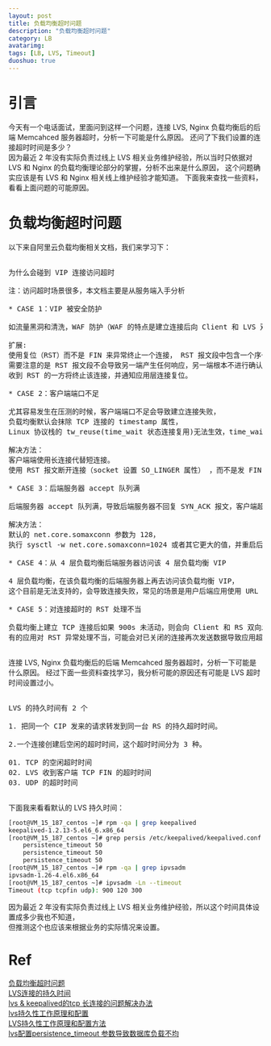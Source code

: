 ```yaml
---
layout: post
title: 负载均衡超时问题
description: "负载均衡超时问题"
category: LB
avatarimg:
tags: [LB, LVS, Timeout]
duoshuo: true
---
```



# 引言

今天有一个电话面试，里面问到这样一个问题，连接 LVS, Nginx 负载均衡后的后端 Memcahced 服务器超时，分析一下可能是什么原因。
还问了下我们设置的连接超时时间是多少？  
因为最近 2 年没有实际负责过线上 LVS 相关业务维护经验，所以当时只依据对 LVS 和 Nginx 的负载均衡理论部分的掌握，分析不出来是什么原因，
这个问题确实应该是有 LVS 和 Nginx 相关线上维护经验才能知道。
下面我来查找一些资料，看看上面问题的可能原因。


# 负载均衡超时问题

以下来自阿里云负载均衡相关文档，我们来学习下：

<pre>

为什么会碰到 VIP 连接访问超时

注：访问超时场景很多，本文档主要是从服务端入手分析

* CASE 1：VIP 被安全防护

如流量黑洞和清洗，WAF 防护（WAF 的特点是建立连接后向 Client 和 LVS 双向发送 RST 报文）

扩展: 
使用复位（RST）而不是 FIN 来异常终止一个连接， RST 报文段中包含一个序号和确认序号。
需要注意的是 RST 报文段不会导致另一端产生任何响应，另一端根本不进行确认。
收到 RST 的一方将终止该连接，并通知应用层连接复位。

* CASE 2：客户端端口不足

尤其容易发生在压测的时候，客户端端口不足会导致建立连接失败，
负载均衡默认会抹除 TCP 连接的 timestamp 属性，
Linux 协议栈的 tw_reuse(time_wait 状态连接复用)无法生效，time_wait 状态连接堆积导致客户端端口不足

解决方法：
客户端端使用长连接代替短连接。
使用 RST 报文断开连接（socket 设置 SO_LINGER 属性） ，而不是发 FIN 包这种方式断开。

* CASE 3：后端服务器 accept 队列满

后端服务器 accept 队列满，导致后端服务器不回复 SYN_ACK 报文，客户端超时。

解决方法：
默认的 net.core.somaxconn 参数为 128，
执行 sysctl -w net.core.somaxconn=1024 或者其它更大的值，并重启后端服务器上的应用。

* CASE 4：从 4 层负载均衡后端服务器访问该 4 层负载均衡 VIP

4 层负载均衡，在该负载均衡的后端服务器上再去访问该负载均衡 VIP，
这个目前是无法支持的，会导致连接失败，常见的场景是用户后端应用使用 URL 拼接的方式跳转访问

* CASE 5：对连接超时的 RST 处理不当

负载均衡上建立 TCP 连接后如果 900s 未活动，则会向 Client 和 RS 双向发送 RST 断开连接，
有的应用对 RST 异常处理不当，可能会对已关闭的连接再次发送数据导致应用超时

</pre>


连接 LVS, Nginx 负载均衡后的后端 Memcahced 服务器超时，分析一下可能是什么原因。
经过下面一些资料查找学习，我分析可能的原因还有可能是 LVS 超时时间设置过小。
 

<pre>

LVS 的持久时间有 2 个

1. 把同一个 CIP 发来的请求转发到同一台 RS 的持久超时时间。

2.一个连接创建后空闲的超时时间，这个超时时间分为 3 种。

01. TCP 的空闲超时时间
02. LVS 收到客户端 TCP FIN 的超时时间
03. UDP 的超时时间

</pre>

下面我来看看默认的 LVS 持久时间：

```bash
[root@VM_15_187_centos ~]# rpm -qa | grep keepalived
keepalived-1.2.13-5.el6_6.x86_64
[root@VM_15_187_centos ~]# grep persis /etc/keepalived/keepalived.conf 
    persistence_timeout 50
    persistence_timeout 50
    persistence_timeout 50
[root@VM_15_187_centos ~]# rpm -qa | grep ipvsadm   
ipvsadm-1.26-4.el6.x86_64
[root@VM_15_187_centos ~]# ipvsadm -Ln --timeout
Timeout (tcp tcpfin udp): 900 120 300
```    

因为最近 2 年没有实际负责过线上 LVS 相关业务维护经验，所以这个时间具体设置成多少我也不知道，  
但推测这个也应该来根据业务的实际情况来设置。


# Ref
[负载均衡超时问题](https://help.aliyun.com/document_detail/27659.html)  
[LVS连接的持久时间](http://lavafree.iteye.com/blog/1125906)  
[lvs & keepalived的tcp 长连接的问题解决办法](http://tangay.iteye.com/blog/1135586)  
[lvs持久性工作原理和配置](http://xstarcd.github.io/wiki/sysadmin/lvs_persistence.html)  
[LVS持久性工作原理和配置方法](http://www.3mu.me/lvs持久性工作原理和配置方法/)     
[lvs配置persistence_timeout 参数导致数据库负载不均](http://www.yalasao.com/43/lvs-persistence-timeout)  

